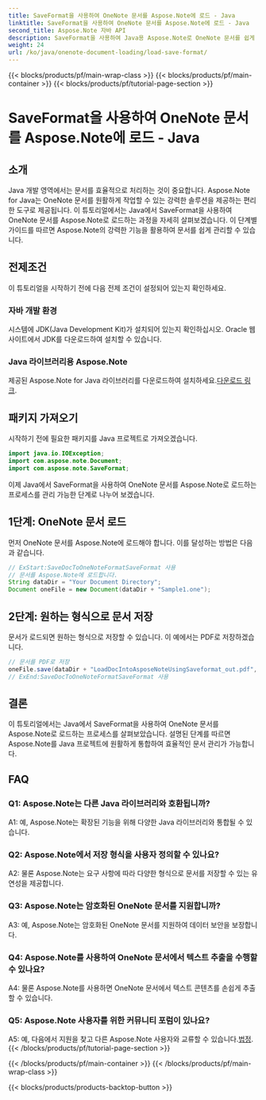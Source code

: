 ```yaml
---
title: SaveFormat을 사용하여 OneNote 문서를 Aspose.Note에 로드 - Java
linktitle: SaveFormat을 사용하여 OneNote 문서를 Aspose.Note에 로드 - Java
second_title: Aspose.Note 자바 API
description: SaveFormat을 사용하여 Java용 Aspose.Note로 OneNote 문서를 쉽게 관리하세요. Aspose.Note를 사용하여 Java 문서 처리 기능을 원활하게 향상하세요.
weight: 24
url: /ko/java/onenote-document-loading/load-save-format/
---
```


{{< blocks/products/pf/main-wrap-class >}}
{{< blocks/products/pf/main-container >}}
{{< blocks/products/pf/tutorial-page-section >}}

# SaveFormat을 사용하여 OneNote 문서를 Aspose.Note에 로드 - Java

## 소개

Java 개발 영역에서는 문서를 효율적으로 처리하는 것이 중요합니다. Aspose.Note for Java는 OneNote 문서를 원활하게 작업할 수 있는 강력한 솔루션을 제공하는 편리한 도구로 제공됩니다. 이 튜토리얼에서는 Java에서 SaveFormat을 사용하여 OneNote 문서를 Aspose.Note로 로드하는 과정을 자세히 살펴보겠습니다. 이 단계별 가이드를 따르면 Aspose.Note의 강력한 기능을 활용하여 문서를 쉽게 관리할 수 있습니다.

## 전제조건

이 튜토리얼을 시작하기 전에 다음 전제 조건이 설정되어 있는지 확인하세요.

### 자바 개발 환경

시스템에 JDK(Java Development Kit)가 설치되어 있는지 확인하십시오. Oracle 웹사이트에서 JDK를 다운로드하여 설치할 수 있습니다.

### Java 라이브러리용 Aspose.Note

 제공된 Aspose.Note for Java 라이브러리를 다운로드하여 설치하세요.[다운로드 링크](https://releases.aspose.com/note/java/).

## 패키지 가져오기

시작하기 전에 필요한 패키지를 Java 프로젝트로 가져오겠습니다.

```java
import java.io.IOException;
import com.aspose.note.Document;
import com.aspose.note.SaveFormat;
```

이제 Java에서 SaveFormat을 사용하여 OneNote 문서를 Aspose.Note로 로드하는 프로세스를 관리 가능한 단계로 나누어 보겠습니다.

## 1단계: OneNote 문서 로드

먼저 OneNote 문서를 Aspose.Note에 로드해야 합니다. 이를 달성하는 방법은 다음과 같습니다.

```java
// ExStart:SaveDocToOneNoteFormatSaveFormat 사용
// 문서를 Aspose.Note에 로드합니다.
String dataDir = "Your Document Directory";
Document oneFile = new Document(dataDir + "Sample1.one");
```

## 2단계: 원하는 형식으로 문서 저장

문서가 로드되면 원하는 형식으로 저장할 수 있습니다. 이 예에서는 PDF로 저장하겠습니다.

```java
// 문서를 PDF로 저장
oneFile.save(dataDir + "LoadDocIntoAsposeNoteUsingSaveformat_out.pdf", SaveFormat.Pdf);
// ExEnd:SaveDocToOneNoteFormatSaveFormat 사용
```

## 결론

이 튜토리얼에서는 Java에서 SaveFormat을 사용하여 OneNote 문서를 Aspose.Note로 로드하는 프로세스를 살펴보았습니다. 설명된 단계를 따르면 Aspose.Note를 Java 프로젝트에 원활하게 통합하여 효율적인 문서 관리가 가능합니다.

## FAQ

### Q1: Aspose.Note는 다른 Java 라이브러리와 호환됩니까?

A1: 예, Aspose.Note는 확장된 기능을 위해 다양한 Java 라이브러리와 통합될 수 있습니다.

### Q2: Aspose.Note에서 저장 형식을 사용자 정의할 수 있나요?

A2: 물론 Aspose.Note는 요구 사항에 따라 다양한 형식으로 문서를 저장할 수 있는 유연성을 제공합니다.

### Q3: Aspose.Note는 암호화된 OneNote 문서를 지원합니까?

A3: 예, Aspose.Note는 암호화된 OneNote 문서를 지원하여 데이터 보안을 보장합니다.

### Q4: Aspose.Note를 사용하여 OneNote 문서에서 텍스트 추출을 수행할 수 있나요?

A4: 물론 Aspose.Note를 사용하면 OneNote 문서에서 텍스트 콘텐츠를 손쉽게 추출할 수 있습니다.

### Q5: Aspose.Note 사용자를 위한 커뮤니티 포럼이 있나요?

 A5: 예, 다음에서 지원을 찾고 다른 Aspose.Note 사용자와 교류할 수 있습니다.[법정](https://forum.aspose.com/c/note/28).
{{< /blocks/products/pf/tutorial-page-section >}}

{{< /blocks/products/pf/main-container >}}
{{< /blocks/products/pf/main-wrap-class >}}

{{< blocks/products/products-backtop-button >}}
